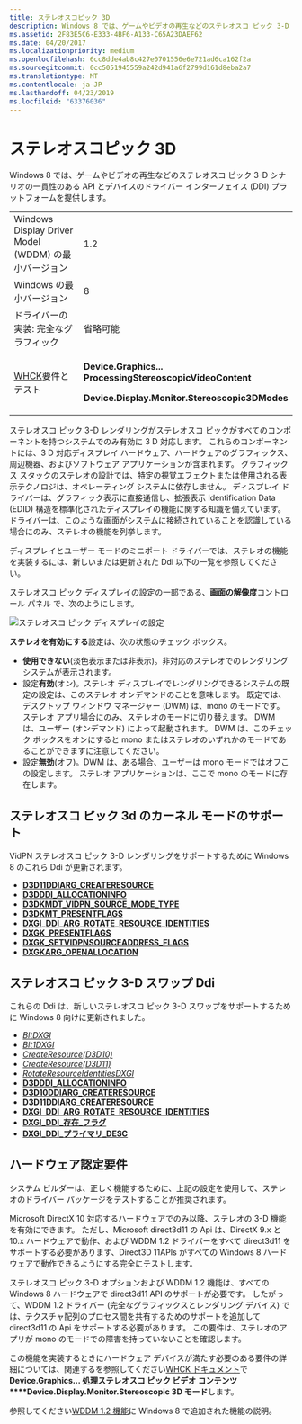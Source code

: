 ```yaml
---
title: ステレオスコピック 3D
description: Windows 8 では、ゲームやビデオの再生などのステレオスコ ピック 3-D シナリオの一貫性のある API とデバイスのドライバー インターフェイス (DDI) プラットフォームを提供します。
ms.assetid: 2F83E5C6-E333-4BF6-A133-C65A23DAEF62
ms.date: 04/20/2017
ms.localizationpriority: medium
ms.openlocfilehash: 6cc8dde4ab8c427e0701556e6e721ad6ca162f2a
ms.sourcegitcommit: 0cc5051945559a242d941a6f2799d161d8eba2a7
ms.translationtype: MT
ms.contentlocale: ja-JP
ms.lasthandoff: 04/23/2019
ms.locfileid: "63376036"
---
```

# <a name="stereoscopic-3d"></a>ステレオスコピック 3D


Windows 8 では、ゲームやビデオの再生などのステレオスコ ピック 3-D シナリオの一貫性のある API とデバイスのドライバー インターフェイス (DDI) プラットフォームを提供します。

<table>
<colgroup>
<col width="50%" />
<col width="50%" />
</colgroup>
<tbody>
<tr class="odd">
<td align="left">Windows Display Driver Model (WDDM) の最小バージョン</td>
<td align="left">1.2</td>
</tr>
<tr class="even">
<td align="left">Windows の最小バージョン</td>
<td align="left">8</td>
</tr>
<tr class="odd">
<td align="left">ドライバーの実装: 完全なグラフィック</td>
<td align="left">省略可能</td>
</tr>
<tr class="even">
<td align="left"><a href="https://docs.microsoft.com/windows-hardware/test/hlk/windows-hardware-lab-kit" data-raw-source="[WHCK](https://docs.microsoft.com/windows-hardware/test/hlk/windows-hardware-lab-kit)">WHCK</a>要件とテスト</td>
<td align="left"><p><strong>Device.Graphics... ProcessingStereoscopicVideoContent</strong></p>
<p><strong>Device.Display.Monitor.Stereoscopic3DModes</strong></p></td>
</tr>
</tbody>
</table>

 

ステレオスコ ピック 3-D レンダリングがステレオスコ ピックがすべてのコンポーネントを持つシステムでのみ有効に 3 D 対応します。 これらのコンポーネントには、3 D 対応ディスプレイ ハードウェア、ハードウェアのグラフィックス、周辺機器、およびソフトウェア アプリケーションが含まれます。 グラフィックス スタックのステレオの設計では、特定の視覚エフェクトまたは使用される表示テクノロジは、オペレーティング システムに依存しません。 ディスプレイ ドライバーは、グラフィック表示に直接通信し、拡張表示 Identification Data (EDID) 構造を標準化されたディスプレイの機能に関する知識を備えています。 ドライバーは、このような画面がシステムに接続されていることを認識している場合にのみ、ステレオの機能を列挙します。

ディスプレイとユーザー モードのミニポート ドライバーでは、ステレオの機能を実装するには、新しいまたは更新された Ddi 以下の一覧を参照してください。

ステレオスコ ピック ディスプレイの設定の一部である、**画面の解像度**コントロール パネル で、次のようにします。

![ステレオスコ ピック ディスプレイの設定](images/stereo3ddisplaysetting.jpg)

**ステレオを有効にする**設定は、次の状態のチェック ボックス。

-   **使用できない**(淡色表示または非表示)。非対応のステレオでのレンダリング システムが表示されます。
-   設定**有効**(オン)。ステレオ ディスプレイでレンダリングできるシステムの既定の設定は、このステレオ オンデマンドのことを意味します。 既定では、デスクトップ ウィンドウ マネージャー (DWM) は、mono のモードです。 ステレオ アプリ場合にのみ、ステレオのモードに切り替えます。 DWM は、ユーザー (オンデマンド) によって起動されます。 DWM は、このチェック ボックスをオンにすると mono またはステレオのいずれかのモードであることができますに注意してください。
-   設定**無効**(オフ)。DWM は、ある場合、ユーザーは mono モードではオフこの設定します。 ステレオ アプリケーションは、ここで mono のモードに存在します。

## <a name="span-idstereoscopic3-dkernel-modesupportspanspan-idstereoscopic3-dkernel-modesupportspanspan-idstereoscopic3-dkernel-modesupportspanstereoscopic-3-d-kernel-mode-support"></a><span id="Stereoscopic_3-D_kernel-mode_support"></span><span id="stereoscopic_3-d_kernel-mode_support"></span><span id="STEREOSCOPIC_3-D_KERNEL-MODE_SUPPORT"></span>ステレオスコ ピック 3d のカーネル モードのサポート


VidPN ステレオスコ ピック 3-D レンダリングをサポートするために Windows 8 のこれら Ddi が更新されます。

-   [**D3D11DDIARG\_CREATERESOURCE**](https://msdn.microsoft.com/library/windows/hardware/ff542062)
-   [**D3DDDI\_ALLOCATIONINFO**](https://msdn.microsoft.com/library/windows/hardware/ff544364)
-   [**D3DKMDT\_VIDPN\_SOURCE\_MODE\_TYPE**](https://msdn.microsoft.com/library/windows/hardware/ff546727)
-   [**D3DKMT\_PRESENTFLAGS**](https://msdn.microsoft.com/library/windows/hardware/ff548179)
-   [**DXGI\_DDI\_ARG\_ROTATE\_RESOURCE\_IDENTITIES**](https://msdn.microsoft.com/library/windows/hardware/ff557476)
-   [**DXGK\_PRESENTFLAGS**](https://msdn.microsoft.com/library/windows/hardware/ff562005)
-   [**DXGK\_SETVIDPNSOURCEADDRESS\_FLAGS**](https://msdn.microsoft.com/library/windows/hardware/ff562052)
-   [**DXGKARG\_OPENALLOCATION**](https://msdn.microsoft.com/library/windows/hardware/ff557609)

## <a name="span-idstereoscopic3-dswapchainddisspanspan-idstereoscopic3-dswapchainddisspanspan-idstereoscopic3-dswapchainddisspanstereoscopic-3-d-swapchain-ddis"></a><span id="Stereoscopic_3-D_swapchain_DDIs"></span><span id="stereoscopic_3-d_swapchain_ddis"></span><span id="STEREOSCOPIC_3-D_SWAPCHAIN_DDIS"></span>ステレオスコ ピック 3-D スワップ Ddi


これらの Ddi は、新しいステレオスコ ピック 3-D スワップをサポートするために Windows 8 向けに更新されました。

-   [*BltDXGI*](https://msdn.microsoft.com/library/windows/hardware/ff538252)
-   [*Blt1DXGI*](https://msdn.microsoft.com/library/windows/hardware/hh406235)
-   [*CreateResource(D3D10)*](https://msdn.microsoft.com/library/windows/hardware/ff540691)
-   [*CreateResource(D3D11)*](https://msdn.microsoft.com/library/windows/hardware/ff540694)
-   [*RotateResourceIdentitiesDXGI*](https://msdn.microsoft.com/library/windows/hardware/ff569514)
-   [**D3DDDI\_ALLOCATIONINFO**](https://msdn.microsoft.com/library/windows/hardware/ff544364)
-   [**D3D10DDIARG\_CREATERESOURCE**](https://msdn.microsoft.com/library/windows/hardware/ff541697)
-   [**D3D11DDIARG\_CREATERESOURCE**](https://msdn.microsoft.com/library/windows/hardware/ff542062)
-   [**DXGI\_DDI\_ARG\_ROTATE\_RESOURCE\_IDENTITIES**](https://msdn.microsoft.com/library/windows/hardware/ff557476)
-   [**DXGI\_DDI\_存在\_フラグ**](https://msdn.microsoft.com/library/windows/hardware/ff557509)
-   [**DXGI\_DDI\_プライマリ\_DESC**](https://msdn.microsoft.com/library/windows/hardware/ff557511)

## <a name="span-idhardwarecertificationrequirementsspanspan-idhardwarecertificationrequirementsspanspan-idhardwarecertificationrequirementsspanhardware-certification-requirements"></a><span id="Hardware_certification_requirements"></span><span id="hardware_certification_requirements"></span><span id="HARDWARE_CERTIFICATION_REQUIREMENTS"></span>ハードウェア認定要件


システム ビルダーは、正しく機能するために、上記の設定を使用して、ステレオのドライバー パッケージをテストすることが推奨されます。

Microsoft DirectX 10 対応するハードウェアでのみ以降、ステレオの 3-D 機能を有効にできます。 ただし、Microsoft direct3d11 の Api は、DirectX 9.x と 10.x ハードウェアで動作、および WDDM 1.2 ドライバーをすべて direct3d11 をサポートする必要があります、Direct3D 11APIs がすべての Windows 8 ハードウェアで動作できるようにする完全にテストします。

ステレオスコ ピック 3-D オプションおよび WDDM 1.2 機能は、すべての Windows 8 ハードウェアで direct3d11 API のサポートが必要です。 したがって、WDDM 1.2 ドライバー (完全なグラフィックスとレンダリング デバイス) では、テクスチャ配列のプロセス間を共有するためのサポートを追加して direct3d11 の Api をサポートする必要があります。 この要件は、ステレオのアプリが mono のモードでの障害を持っていないことを確認します。

この機能を実装するときにハードウェア デバイスが満たす必要のある要件の詳細については、関連するを参照してください[WHCK ドキュメント](https://docs.microsoft.com/windows-hardware/test/hlk/windows-hardware-lab-kit)で**Device.Graphics... 処理ステレオスコ ピック ビデオ コンテンツ****Device.Display.Monitor.Stereoscopic 3D モード**します。

参照してください[WDDM 1.2 機能](wddm-v1-2-features.md)に Windows 8 で追加された機能の説明。

 

 





